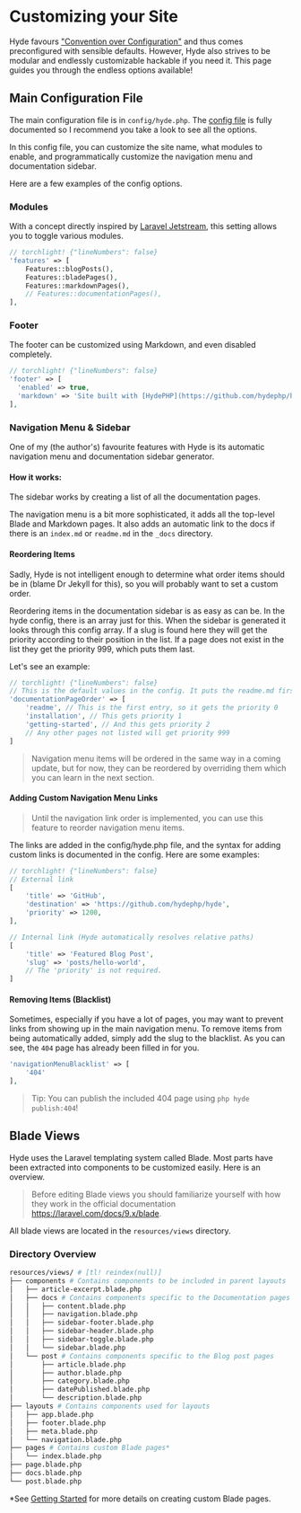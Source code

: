 # Customizing your Site

<p class="lead">
Hyde favours <a href="https://en.wikipedia.org/wiki/Convention_over_configuration">"Convention over Configuration"</a>
and thus comes preconfigured with sensible defaults. However, Hyde also strives to be modular and endlessly customizable hackable if you need it. This page guides you through the endless options available!
</p>

## Main Configuration File
The main configuration file is in `config/hyde.php`. The [config file](https://github.com/hydephp/hyde/blob/master/config/hyde.php) is fully documented so I recommend you take a look to see all the options.

In this config file, you can customize the site name, what modules to enable, and programmatically customize the navigation menu and documentation sidebar. 

Here are a few examples of the config options.

### Modules
With a concept directly inspired by [Laravel Jetstream](https://jetstream.laravel.com/), this setting allows you to toggle various modules.
```php
// torchlight! {"lineNumbers": false}
'features' => [
    Features::blogPosts(),
    Features::bladePages(),
    Features::markdownPages(),
    // Features::documentationPages(),
],
```

### Footer
The footer can be customized using Markdown, and even disabled completely.

```php
// torchlight! {"lineNumbers": false}
'footer' => [
  'enabled' => true,
  'markdown' => 'Site built with [HydePHP](https://github.com/hydephp/hyde).'
],
```

### Navigation Menu & Sidebar
One of my (the author's) favourite features with Hyde is its automatic navigation menu and documentation sidebar generator.

#### How it works:
The sidebar works by creating a list of all the documentation pages.

The navigation menu is a bit more sophisticated, it adds all the top-level Blade and Markdown pages. It also adds an automatic link to the docs if there is an `index.md` or `readme.md` in the `_docs` directory.

#### Reordering Items
Sadly, Hyde is not intelligent enough to determine what order items should be in (blame Dr Jekyll for this), so you will probably want to set a custom order.

Reordering items in the documentation sidebar is as easy as can be. In the hyde config, there is an array just for this. When the sidebar is generated it looks through this config array. If a slug is found here they will get the priority according to their position in the list. If a page does not exist in the list they get the priority 999, which puts them last.

Let's see an example:
```php
// torchlight! {"lineNumbers": false}
// This is the default values in the config. It puts the readme.md first in order.
'documentationPageOrder' => [
    'readme', // This is the first entry, so it gets the priority 0
    'installation', // This gets priority 1
    'getting-started', // And this gets priority 2
    // Any other pages not listed will get priority 999 
]
```

> Navigation menu items will be ordered in the same way in a coming update, but for now, they can be reordered by overriding them which you can learn in the next section.

#### Adding Custom Navigation Menu Links
> Until the navigation link order is implemented, you can use this feature to reorder navigation menu items.

The links are added in the config/hyde.php file, and the syntax for adding custom links is documented in the config. Here are some examples:

```php
// torchlight! {"lineNumbers": false}
// External link
[
    'title' => 'GitHub',
    'destination' => 'https://github.com/hydephp/hyde',
    'priority' => 1200,
],

// Internal link (Hyde automatically resolves relative paths)
[
    'title' => 'Featured Blog Post',
    'slug' => 'posts/hello-world',
    // The 'priority' is not required.
]
```

#### Removing Items (Blacklist)

Sometimes, especially if you have a lot of pages, you may want to prevent links from showing up in the main navigation menu. To remove items from being automatically added, simply add the slug to the blacklist. As you can see, the `404` page has already been filled in for you.

```php
'navigationMenuBlacklist' => [
    '404'
],
```

> Tip: You can publish the included 404 page using `php hyde publish:404`!

## Blade Views
Hyde uses the Laravel templating system called Blade. Most parts have been extracted into components to be customized easily. Here is an overview.

> Before editing Blade views you should familiarize yourself with how they work in the official documentation https://laravel.com/docs/9.x/blade.


All blade views are located in the `resources/views` directory.
### Directory Overview
```bash
resources/views/ # [tl! reindex(null)]
├── components # Contains components to be included in parent layouts
│   ├── article-excerpt.blade.php
│   ├── docs # Contains components specific to the Documentation pages
│   │   ├── content.blade.php
│   │   ├── navigation.blade.php
│   │   ├── sidebar-footer.blade.php
│   │   ├── sidebar-header.blade.php
│   │   ├── sidebar-toggle.blade.php
│   │   └── sidebar.blade.php
│   └── post # Contains components specific to the Blog post pages
│       ├── article.blade.php
│       ├── author.blade.php
│       ├── category.blade.php
│       ├── datePublished.blade.php
│       └── description.blade.php
├── layouts # Contains components used for layouts
│   ├── app.blade.php
│   ├── footer.blade.php
│   ├── meta.blade.php
│   └── navigation.blade.php
├── pages # Contains custom Blade pages*
│   └── index.blade.php
├── page.blade.php
├── docs.blade.php
└── post.blade.php
```

*See [Getting Started](getting-started.html#hyde-pages-using-blade) for more details on creating custom Blade pages.